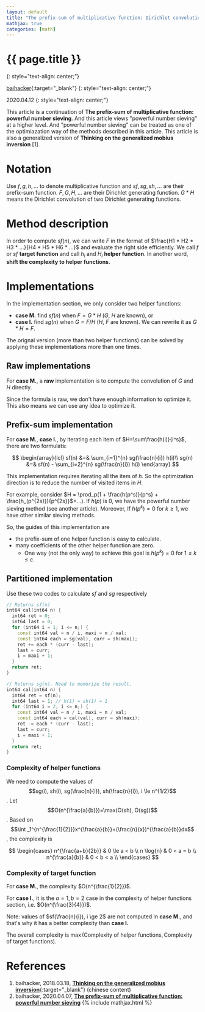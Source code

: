 ```yaml
---
layout: default
title: "The prefix-sum of multiplicative function: Dirichlet convolution"
mathjax: true
categories: [math]
---
```


<h1>{{ page.title }}</h1>
{: style="text-align: center;"}

[baihacker](https://github.com/baihacker){:target="_blank"}
{: style="text-align: center;"}

2020.04.12
{: style="text-align: center;"}

This article is a continuation of **The prefix-sum of multiplicative function: powerful number sieving**. And this article views "powerful number sieving" at a higher level. And "powerful number sieving" can be treated as one of the optimiazation way of the methods described in this article. This article is also a generalized version of **Thinking on the generalized mobius inversion** [1].

# Notation
Use $f,g,h,...$ to denote multiplicative function and $sf,sg,sh,...$ are their prefix-sum function. $F,G,H,...$ are their Dirichlet generating function. $G*H$ means the Dirichlet convolution of two Dirichlet generating functions.

# Method description
In order to compute $sf(n)$, we can write $F$ in the format of $\frac{H1 * H2 * H3 * ...}{H4 * H5 * H6 * ...}$ and evaluate the right side efficiently. We call $f$ or $sf$ **target function** and call $h_i$ and $H_i$ **helper function**. In another word, **shift the complexity to helper functions**.

# Implementations
In the implementation section, we only consider two helper functions:
* **case M.** find $sf(n)$ when $F=G*H$ ($G$, $H$ are known), or
* **case I.** find $sg(n)$ when $G=F/H$ ($H$, $F$ are known). We can rewrite it as $G*H=F$.

The orignal version (more than two helper functions) can be solved by applying these implementations more than one times.

## **Raw** implementations
For **case M.**, a **raw** implementation is to compute the convolution of $G$ and $H$ directly.

Since the formula is raw, we don't have enough information to optimize it. This also means we can use any idea to optimize it.

## **Prefix-sum** implementation
For **case M.**, **case I.**, by iterating each item of $H=\sum\frac{h(i)}{i^s}$, there are two formulats:

$$
\begin{array}{lcl}
sf(n) &=& \sum_{i=1}^{n} sg(\frac{n}{i}) h(i)\\
sg(n) &=& sf(n) - \sum_{i=2}^{n} sg(\frac{n}{i}) h(i)
\end{array}
$$

This implementation requires iterating all the item of $h$. So the optimization direction is to reduce the number of visited items in $H$. 

For example, consider $H = \prod_p(1 + \frac{h(p^s)}{p^s} + \frac{h_(p^{2s})}{p^{2s}}$+...). If $h(p)$ is $0$, we have the powerful number sieving method (see another article). Moreover, If $h(p^k) = 0$ for $k \ge 1$, we have other similar sieving methods.

So, the guides of this implementation are
* the prefix-sum of one helper function is easy to calculate.
* many coefficients of the other helper function are zero.
  * One way (not the only way) to achieve this goal is $h(p^k) = 0$ for $1 \le k \le c$.

## **Partitioned** implementation
Use these two codes to calculate $sf$ and $sg$ respectively

```cpp
// Returns sf(n)
int64 cal(int64 n) {
  int64 ret = 0;
  int64 last = 0;
  for (int64 i = 1; i <= n;) {
    const int64 val = n / i, maxi = n / val;
    const int64 each = sg(val), curr = sh(maxi);
    ret += each * (curr - last);
    last = curr;
    i = maxi + 1;
  }
  return ret;
}
```

```cpp
// Returns sg(n). Need to memorize the result.
int64 cal(int64 n) {
  int64 ret = sf(n);
  int64 last = 1; // h(1) = sh(1) = 1
  for (int64 i = 2; i <= n;) {
    const int64 val = n / i, maxi = n / val;
    const int64 each = cal(val), curr = sh(maxi);
    ret -= each * (curr - last);
    last = curr;
    i = maxi + 1;
  }
  return ret;
}
```

### Complexity of helper functions
We need to compute the values of $$sg(i), sh(i), sg(\frac{n}{i}), sh(\frac{n}{i}), i \le n^{1/2}$$. Let $$O(n^{\frac{a}{b}})=\max(O(sh), O(sg))$$. Based on $$\int _1^{n^{\frac{1}{2}}}x^{\frac{a}{b}}+(\frac{n}{x})^{\frac{a}{b}}dx$$, the complexity is 

$$
\begin{cases}
n^{\frac{a+b}{2b}} & 0 \le a < b \\
n \log{n} & 0 < a = b \\
n^{\frac{a}{b}} & 0 < b < a \\
\end{cases}
$$

### Complexity of target function
For **case M.**, the complexity $O(n^{\frac{1}{2}})$.

For **case I.**, it is the $a=1,b=2$ case in the complexity of helper functions section, i.e. $O(n^{\frac{3}{4}})$.

Note: values of $sf(\frac{n}{i}), i \ge 2$ are not computed in **case M.**, and that's why it has a better complexity than **case I.**

The overall complexity is $\max(\text{Complexity of helper functions}, \text{Complexity of target functions})$.

# References
1. baihacker, 2018.03.18, [**Thinking on the generalized mobius inversion**](https://blog.csdn.net/baihacker/article/details/79597472){:target="_blank"} (chinese content)
2. baihacker, 2020.04.07, [**The prefix-sum of multiplicative function: powerful number sieving**](http://baihacker.github.io/main/)
{% include mathjax.html %}